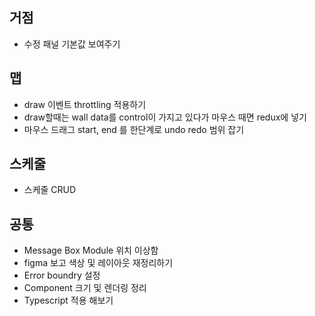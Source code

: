 ## 거점
* 수정 패널 기본값 보여주기

## 맵
* draw 이벤트 throttling 적용하기
* draw할때는 wall data를 control이 가지고 있다가 마우스 때면 redux에 넣기
* 마우스 드래그 start, end 를 한단계로 undo redo 범위 잡기

## 스케줄
* 스케줄 CRUD

## 공통
* Message Box Module 위치 이상함
* figma 보고 색상 및 레이아웃  재정리하기
* Error boundry 설정
* Component 크기 및 렌더링 정리
* Typescript 적용 해보기
